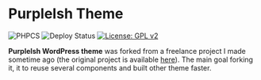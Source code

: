 # PurpleIsh Theme

![PHPCS](https://github.com/sarahcssiqueira/purpleish-theme/actions/workflows/phpcs.yml/badge.svg)
![Deploy Status](https://github.com/sarahcssiqueira/purpleish-theme/actions/workflows/deployment.yml/badge.svg)
[![License: GPL v2](https://img.shields.io/badge/License-GPL_v2-blue.svg)](https://www.gnu.org/licenses/old-licenses/gpl-2.0.en.html)

**PurpleIsh WordPress theme** was forked from a freelance project I made sometime ago (the original project is available [here](https://dentist-theme.sarahjobs.com/)). The main goal forking it, it to reuse several components and built other theme faster.
